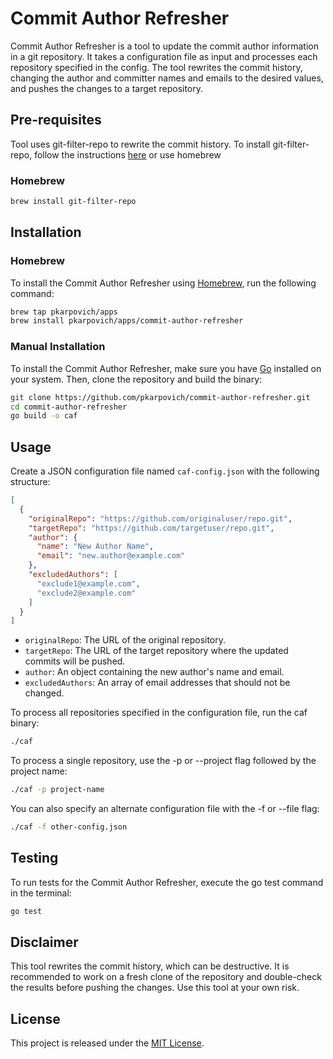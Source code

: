 # Commit Author Refresher

Commit Author Refresher is a tool to update the commit author information in a git repository. It takes a configuration file as input and processes each repository specified in the config. The tool rewrites the commit history, changing the author and committer names and emails to the desired values, and pushes the changes to a target repository.

## Pre-requisites
Tool uses git-filter-repo to rewrite the commit history. To install git-filter-repo, follow the instructions [here](https://github.com/newren/git-filter-repo/blob/main/INSTALL.md) or use homebrew

### Homebrew
```bash
brew install git-filter-repo
```

## Installation

### Homebrew

To install the Commit Author Refresher using [Homebrew](https://brew.sh/), run the following command:

```bash
brew tap pkarpovich/apps
brew install pkarpovich/apps/commit-author-refresher
```

### Manual Installation

To install the Commit Author Refresher, make sure you have [Go](https://golang.org/dl/) installed on your system. Then, clone the repository and build the binary:

```bash
git clone https://github.com/pkarpovich/commit-author-refresher.git
cd commit-author-refresher
go build -o caf
```


## Usage

Create a JSON configuration file named `caf-config.json` with the following structure:

```json
[
  {
    "originalRepo": "https://github.com/originaluser/repo.git",
    "targetRepo": "https://github.com/targetuser/repo.git",
    "author": {
      "name": "New Author Name",
      "email": "new.author@example.com"
    },
    "excludedAuthors": [
      "exclude1@example.com",
      "exclude2@example.com"
    ]
  }
]
```
- `originalRepo`: The URL of the original repository.
- `targetRepo`: The URL of the target repository where the updated commits will be pushed. 
- `author`: An object containing the new author's name and email. 
- `excludedAuthors`: An array of email addresses that should not be changed.

To process all repositories specified in the configuration file, run the caf binary:

```bash
./caf
```

To process a single repository, use the -p or --project flag followed by the project name:

```bash
./caf -p project-name
```

You can also specify an alternate configuration file with the -f or --file flag:

```bash
./caf -f other-config.json
```

## Testing
To run tests for the Commit Author Refresher, execute the go test command in the terminal:
```bash
go test
```

## Disclaimer
This tool rewrites the commit history, which can be destructive. It is recommended to work on a fresh clone of the repository and double-check the results before pushing the changes. Use this tool at your own risk.

## License
This project is released under the [MIT License](LICENSE).
